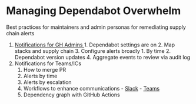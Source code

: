 # Managing Dependabot Overwhelm
Best practices for maintainers and admin personas for remediating supply chain alerts

1. [Notifications for GH Admins ](#heading=h.n4p2m3agxhrk)
        1. Dependabot settings are on 
        2. Map stacks and supply chain 
        3. Configure alerts broadly 
            1. By time 
            2. Dependabot version updates 
        4. Aggregate events to review via audit log 
2. Notifications for Teams/ICs
    1. How to merge PR
    2. Alerts by time 
    3. Alerts by escalation 
    4. Workflows to enhance communications 
           - [Slack](https://github.com/ProgramEquity/dependabot-overwhelm/blob/main/Slack_workflow.md)
           - [Teams](https://github.com/marketplace/actions/notify-microsoft-teams)
    5. Dependency graph with GitHub Actions
